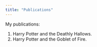 ```yaml
---
title: "Publications"
---
```


My publications:

1. Harry Potter and the Deathly Hallows.
2. Harry Potter and the Goblet of Fire.

